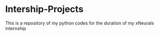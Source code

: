 # Intership-Projects
This is a repository of my python codes for the duration of my xNeurals internship
